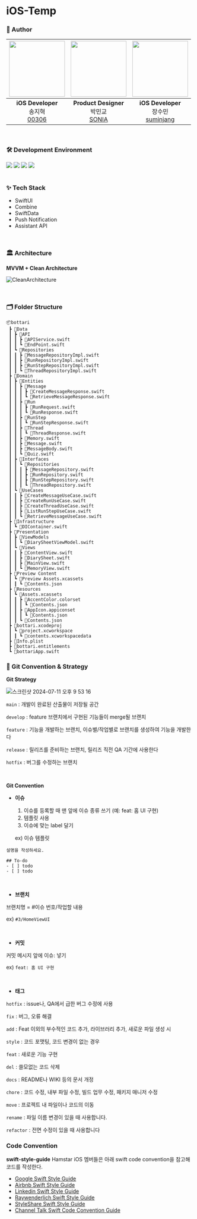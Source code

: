 # iOS-Temp


###  Author

|<img src="https://avatars.githubusercontent.com/u/114010099?v=4" width="150" height="150"/>|<img src="https://avatars.githubusercontent.com/u/126383419?v=4" width="150" height="150"/>|<img src="https://avatars.githubusercontent.com/u/127755029?v=4" width="150" height="150"/>|
|:-:|:-:|:-:|
|**iOS Developer**<br/>송지혁<br/>[00306](https://github.com/00306)|**Product Designer**<br/>박민교<br/>[SONIA](https://github.com/sonia-nines)|**iOS Developer**<br/>장수민<br/>[suminjang](https://github.com/sumintnals)|


<br />


### 🛠️ Development Environment
<div>
<img src="https://img.shields.io/badge/17+-555555?style=for-the-badge&logo=ios&logoColor=white">
<img src="https://img.shields.io/badge/Swift 5.7-F05138?style=for-the-badge&logo=swift&logoColor=white">
<img src="https://img.shields.io/badge/Xcode-147EFB?style=for-the-badge&logo=Xcode&logoColor=white">
<img src="https://img.shields.io/badge/SPM-000000?style=for-the-badge&logo=swift&logoColor=white">
  
</div>


<br />



### ✨ Tech Stack
* SwiftUI
* Combine
* SwiftData
* Push Notification
* Assistant API


<br />


### 🏛️ Architecture

 **MVVM + Clean Architecture**

![CleanArchitecture](https://github.com/user-attachments/assets/01158f28-f8c4-4128-a386-5f3c6d781d4d)


<br />


### 🗂️ Folder Structure

```
📦bottari
 ┣ 📂Data
 ┃ ┣ 📂API
 ┃ ┃ ┣ 📜APIService.swift
 ┃ ┃ ┗ 📜EndPoint.swift
 ┃ ┗ 📂Repositories
 ┃ ┃ ┣ 📜MessageRepositoryImpl.swift
 ┃ ┃ ┣ 📜RunRepositoryImpl.swift
 ┃ ┃ ┣ 📜RunStepRepositoryImpl.swift
 ┃ ┃ ┗ 📜ThreadRepositoryImpl.swift
 ┣ 📂Domain
 ┃ ┣ 📂Entities
 ┃ ┃ ┣ 📂Message
 ┃ ┃ ┃ ┣ 📜CreateMessageResponse.swift
 ┃ ┃ ┃ ┗ 📜RetrieveMessageResponse.swift
 ┃ ┃ ┣ 📂Run
 ┃ ┃ ┃ ┣ 📜RunRequest.swift
 ┃ ┃ ┃ ┗ 📜RunResponse.swift
 ┃ ┃ ┣ 📂RunStep
 ┃ ┃ ┃ ┗ 📜RunStepResponse.swift
 ┃ ┃ ┣ 📂Thread
 ┃ ┃ ┃ ┗ 📜ThreadResponse.swift
 ┃ ┃ ┣ 📜Memory.swift
 ┃ ┃ ┣ 📜Message.swift
 ┃ ┃ ┣ 📜MessageBody.swift
 ┃ ┃ ┗ 📜Quiz.swift
 ┃ ┣ 📂Interfaces
 ┃ ┃ ┗ 📂Repositories
 ┃ ┃ ┃ ┣ 📜MessageRepository.swift
 ┃ ┃ ┃ ┣ 📜RunRepository.swift
 ┃ ┃ ┃ ┣ 📜RunStepRepository.swift
 ┃ ┃ ┃ ┗ 📜ThreadRepository.swift
 ┃ ┗ 📂UseCases
 ┃ ┃ ┣ 📜CreateMessageUseCase.swift
 ┃ ┃ ┣ 📜CreateRunUseCase.swift
 ┃ ┃ ┣ 📜CreateThreadUseCase.swift
 ┃ ┃ ┣ 📜ListRunStepUseCase.swift
 ┃ ┃ ┗ 📜RetrieveMessageUseCase.swift
 ┣ 📂Infrastructure
 ┃ ┗ 📜DIContainer.swift
 ┣ 📂Presentation
 ┃ ┣ 📂ViewModels
 ┃ ┃ ┗ 📜DiarySheetViewModel.swift
 ┃ ┗ 📂Views
 ┃ ┃ ┣ 📜ContentView.swift
 ┃ ┃ ┣ 📜DiarySheet.swift
 ┃ ┃ ┣ 📜MainView.swift
 ┃ ┃ ┗ 📜MemoryView.swift
 ┣ 📂Preview Content
 ┃ ┗ 📂Preview Assets.xcassets
 ┃ ┃ ┗ 📜Contents.json
 ┣ 📂Resources
 ┃ ┗ 📂Assets.xcassets
 ┃ ┃ ┣ 📂AccentColor.colorset
 ┃ ┃ ┃ ┗ 📜Contents.json
 ┃ ┃ ┣ 📂AppIcon.appiconset
 ┃ ┃ ┃ ┗ 📜Contents.json
 ┃ ┃ ┗ 📜Contents.json
 ┣ 📂bottari.xcodeproj
 ┃ ┗ 📂project.xcworkspace
 ┃ ┃ ┗ 📜contents.xcworkspacedata
 ┣ 📜Info.plist
 ┣ 📜bottari.entitlements
 ┗ 📜bottariApp.swift
```



### 📌 Git Convention & Strategy
**Git Strategy**

![스크린샷 2024-07-11 오후 9 53 16](https://github.com/Hamstar-SeSACTHON/iOS-Temp/assets/114010099/6cc2d8eb-fe5a-43a0-9c2b-8b32ab742c9d)


`main` : 개발이 완료된 산출물이 저장될 공간

`develop` : feature 브랜치에서 구현된 기능들이 merge될 브랜치

`feature` : 기능을 개발하는 브랜치, 이슈별/작업별로 브랜치를 생성하여 기능을 개발한다

`release` : 릴리즈를 준비하는 브랜치, 릴리즈 직전 QA 기간에 사용한다

`hotfix` : 버그를 수정하는 브랜치

<br />

**Git Convention**

* **이슈**
  1. 이슈를 등록할 때 맨 앞에 이슈 종류 쓰기 (예: feat: 홈 UI 구현)
  2. 템플릿 사용
  3. 이슈에 맞는 label 달기

  ex) 이슈 템플릿
```## Description
설명을 작성하세요.

## To-do
- [ ] todo
- [ ] todo
```

<br />

* **브랜치**
  
브랜치명 = #이슈 번호/작업할 내용

ex) `#3/HomeViewUI`

<br />

* **커밋**
  
커밋 메시지 앞에 이슈: 넣기

ex) `feat: 홈 UI 구현`

<br />

* **태그**
  
`hotfix` : issue나, QA에서 급한 버그 수정에 사용

`fix` : 버그, 오류 해결

`add` : Feat 이외의 부수적인 코드 추가, 라이브러리 추가, 새로운 파일 생성 시

`style` : 코드 포맷팅, 코드 변경이 없는 경우

`feat` : 새로운 기능 구현

`del` : 쓸모없는 코드 삭제

`docs` : README나 WIKI 등의 문서 개정

`chore` : 코드 수정, 내부 파일 수정, 빌드 업무 수정, 패키지 매니저 수정

`move` : 프로젝트 내 파일이나 코드의 이동

`rename` : 파일 이름 변경이 있을 때 사용합니다.

`refactor` : 전면 수정이 있을 때 사용합니다



### Code Convention
**swift-style-guide**
Hamstar iOS 멤버들은 아래 swift code convention을 참고해 코드를 작성한다.

- [Google Swift Style Guide](https://google.github.io/swift/)
- [Airbnb Swift Style Guide](https://github.com/airbnb/swift)
- [Linkedin Swift Style Guide](https://github.com/linkedin/swift-style-guide)
- [Raywenderlich Swift Style Guide](https://github.com/raywenderlich/swift-style-guide)
- [StyleShare Swift Style Guide](https://github.com/StyleShare/swift-style-guide#%EC%B5%9C%EB%8C%80-%EC%A4%84-%EA%B8%B8%EC%9D%B4)
- [Channel Talk Swift Code Convention Guide](https://github.com/channel-io/ios-convention-guide)
